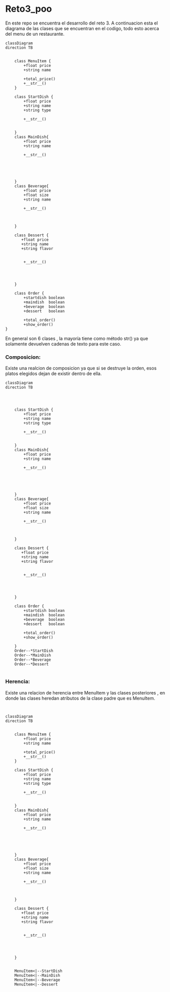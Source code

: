 # Reto3_poo
En este repo se encuentra el desarrollo del reto 3.  A continuacion esta el diagrama de las clases que se encuentran en el codigo, todo esto acerca del menu de un restaurante.

```mermaid
classDiagram
direction TB


    class MenuItem {
        +float price 
        +string name

        +total_price()
        +__str__()
    }

    class StartDish {
        +float price
        +string name
        +string type
        
        +__str__()
	   
      
    }
    class MainDish{
        +float price
        +string name
        
        +__str__()





    }
    class Beverage{
	    +float price
        +float size 
        +string name
        
        +__str__()


	   
    }

    class Dessert {
       +float price
       +string name
       +string flavor
        

        +__str__()

        
        

    }

    class Order {
        +startdish boolean
        +maindish  boolean
        +beverage  boolean
        +dessert   boolean

        +total_order()
        +show_order()
}

````
En general son 6 clases , la mayoría tiene como método str() ya que solamente devuelven cadenas de texto para este caso.

### Composicion:
Existe una realcion de composicion ya que si se destruye la orden, esos platos elegidos dejan de existir dentro de ella.


```mermaid
classDiagram
direction TB


 

    class StartDish {
        +float price
        +string name
        +string type
        
        +__str__()
	   
      
    }
    class MainDish{
        +float price
        +string name
        
        +__str__()





    }
    class Beverage{
	    +float price
        +float size 
        +string name
        
        +__str__()


	   
    }

    class Dessert {
       +float price
       +string name
       +string flavor
        

        +__str__()

        
        

    }

    class Order {
        +startdish boolean
        +maindish  boolean
        +beverage  boolean
        +dessert   boolean

        +total_order()
        +show_order()

    }
    Order--*StartDish
    Order--*MainDish
    Order--*Beverage
    Order--*Dessert
   
```

### Herencia:
Existe una relacion de herencia entre MenuItem y las clases posteriores , en donde las clases heredan atributos de la clase padre que es MenuItem.
```mermaid


classDiagram
direction TB


    class MenuItem {
        +float price 
        +string name

        +total_price()
        +__str__()
    }

    class StartDish {
        +float price
        +string name
        +string type
        
        +__str__()
	   
      
    }
    class MainDish{
        +float price
        +string name
        
        +__str__()





    }
    class Beverage{
	    +float price
        +float size 
        +string name
        
        +__str__()


	   
    }

    class Dessert {
       +float price
       +string name
       +string flavor
        

        +__str__()

        
        

    }


    MenuItem<|--StartDish
    MenuItem<|--MainDish
    MenuItem<|--Beverage
    MenuItem<|--Dessert
``` 



